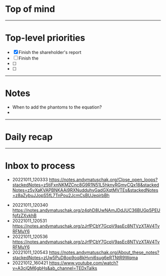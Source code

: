 # Top of mind




---
# Top-level priorities
- [x] Finish the shareholder's report 
- [ ] Finish the 
- [ ] 
- [ ] 


---
# Notes

* When to add the phantoms to the equation? 
* 

--- 
# Daily recap





--- 
# Inbox to process
* 20221011_120333 https://notes.andymatuschak.org/Close_open_loops?stackedNotes=z5tiFxnNKMZCnc8G9R1N51L5hknyRGmyCQx18&stackedNotes=z5vXaKVAPBNKAAi9RXNudduhyGadGXqtMVTEs&stackedNotes=z8aZybuJJopS5fL7TnPou2JcmCsBUJeqirbBh
- 20221011_120340 https://notes.andymatuschak.org/z4qhD8UwNAmJDdJUC36BUGp5PEUfgfzZXvkhB
- 20221011_120531 https://notes.andymatuschak.org/zJrfPCbY7GcpV9asEc8NTVzXTAV4TvRFMuY6
- 20221011_120536 https://notes.andymatuschak.org/zJrfPCbY7GcpV9asEc8NTVzXTAV4TvRFMuY6
- 20221011_120543 https://notes.andymatuschak.org/About_these_notes?stackedNotes=zUw5PuD8op9oq8kHvni6sug6eRTNtR9Wqma
- 20221012_160421 https://www.youtube.com/watch?v=A3cjQM6gbHs&ab_channel=TEDxTalks
